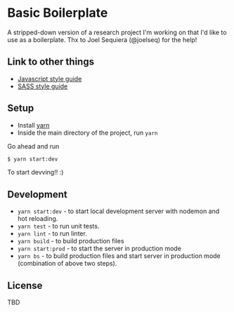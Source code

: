 # Basic Boilerplate

A stripped-down version of a research project I'm working on that I'd like to use as a boilerplate. Thx to Joel Sequiera (@joelseq) for the help!

## Link to other things
* [Javascript style guide](https://github.com/airbnb/javascript)
* [SASS style guide](https://github.com/airbnb/css)

## Setup

* Install [yarn](https://yarnpkg.com/en/docs/install)
* Inside the main directory of the project, run `yarn`

Go ahead and run
```bash
$ yarn start:dev
```

To start devving!! :)

## Development

* `yarn start:dev` - to start local development server with nodemon and hot reloading.
* `yarn test` - to run unit tests.
* `yarn lint` - to run linter.
* `yarn build` - to build production files
* `yarn start:prod` - to start the server in production mode
* `yarn bs` - to build production files and start server in production mode (combination of above two steps).

## License
TBD
